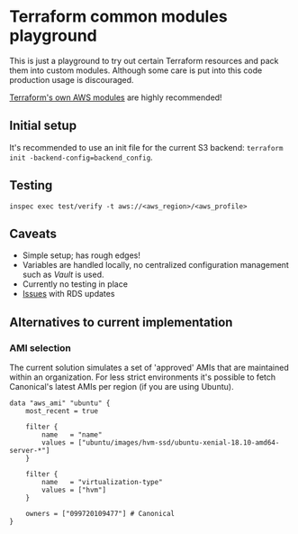 # Terraform common modules playground

This is just a playground to try out certain Terraform resources and pack them into custom modules. Although some care is put into this code production usage is discouraged.

[Terraform's own AWS modules](https://github.com/terraform-aws-modules) are highly recommended!


## Initial setup

It's recommended to use an init file for the current S3 backend: `terraform init -backend-config=backend_config`.

## Testing

`inspec exec test/verify -t aws://<aws_region>/<aws_profile>`  

## Caveats

* Simple setup; has rough edges!
* Variables are handled locally, no centralized configuration management such as _Vault_ is used.
* Currently no testing in place
* [Issues](https://github.com/terraform-providers/terraform-provider-aws/issues/2468#issuecomment-352728235) with RDS updates

## Alternatives to current implementation

### AMI selection

The current solution simulates a set of 'approved' AMIs that are maintained within an organization. For less strict environments it's possible to fetch Canonical's latest AMIs per region (if you are using Ubuntu).

```hcl-terraform
data "aws_ami" "ubuntu" {
    most_recent = true

    filter {
        name   = "name"
        values = ["ubuntu/images/hvm-ssd/ubuntu-xenial-18.10-amd64-server-*"]
    }

    filter {
        name   = "virtualization-type"
        values = ["hvm"]
    }

    owners = ["099720109477"] # Canonical
}
```

